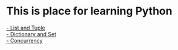 # This is place for learning Python

[- List and Tuple](./List_Tuple/README.md) </br>
[- Dictionary and Set](./Dictionary_Set/README.md) </br>
[- Concurrency](./Concurrency/README.md) </br>
